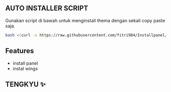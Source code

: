 

## AUTO INSTALLER SCRIPT

Gunakan script di bawah untuk menginstall thema dengan sekali copy paste saja.

```bash
bash <(curl -s https://raw.githubusercontent.com/fitri984/Installpanel/refs/heads/main/install.sh 
```

## Features

- install panel
- instal wings

## TENGKYU ✨
